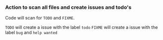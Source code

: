 ### Action to scan all files and create issues and todo's

Code will scan for `TODO` and `FIXME`.

`TODO` will create a issue with the label `todo`
`FIXME` will create a issue with the label `bug` and `help wanted`